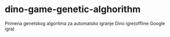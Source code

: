 # dino-game-genetic-alghorithm
Primena genetskog algoritma za automatsko igranje Dino igre(offline Google igra)
